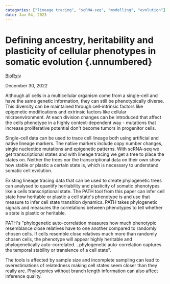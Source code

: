 ```yaml
---
categories: ["lineage tracing", "scRNA-seq", "modelling", "evolution"]
date: Jan 04, 2023
---
```


# Defining ancestry, heritability and plasticity of cellular phenotypes in somatic evolution {.unnumbered}

[BioRχiv](https://www.biorxiv.org/content/10.1101/2022.12.28.522128v1)

December 30, 2022

Although all cells in a multicellular organism come from a single-cell and have
the same genetic information, they can still be phenotypically diverse. This
diversity can be maintained through cell-intrinsic factors like epigenetic
modifications and extrinsic factors like cellular microenvironment. At each
division changes can be introduced that affect the cells phenotype in a highly
context-dependent way - mutations that increase proliferative potential don't
become tumors in progenitor cells.

Single-cell data can be used to trace cell lineage both using artificial
and native lineage markers. The native markers include copy number changes,
single nucleotide mutations and epigenetic patterns. With scRNA-seq we get
transcriptional states and with lineage tracing we get a tree to place the
states on. Neither the trees nor the transcriptional data on their own show how
stable or plastic a certain state is, which is necessary to understand somatic
cell evolution.

Existing lineage tracing data that can be used to create phylogenetic trees can
analysed to quantify heritability and plasticity of somatic phenotypes like a
cells transcriptional state. The PATH tool from this paper can infer cell state
how heritable or plastic a cell state's phenotype is and use that measure to
infer cell state transition dynamics. PATH takes phylogenetic signals and
measures the correlations between phenotypes to tell whether a state is plastic
or heritable.

PATH's "phylogenetic auto-correlation measures how much phenotypic resemblance
close relatives have to one another compared to randomly chosen cells. If cells
resemble close relatives much more than randomly chosen cells, the phenotype
will appear highly heritable and phylogenetically auto-correlated. ..phylogenetic
auto-correlation captures the temporal stability or transience of a cell state".

The tools is affected by sample size and incomplete sampling can lead to
overestimations of relatedness making cell states seem closer than they really
are. Phylogenies without branch length information can also affect inference
quality.
